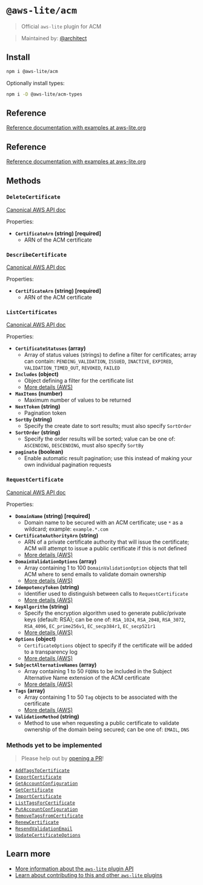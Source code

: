 # `@aws-lite/acm`

> Official `aws-lite` plugin for ACM

> Maintained by: [@architect](https://github.com/architect)


## Install

```sh
npm i @aws-lite/acm
```

Optionally install types:

```sh
npm i -D @aws-lite/acm-types
```


## Reference

[Reference documentation with examples at aws-lite.org](https://aws-lite.org/services/acm)


## Reference

[Reference documentation with examples at aws-lite.org](https://aws-lite.org/services/acm)


## Methods

<!-- ! Do not remove METHOD_DOCS_START / METHOD_DOCS_END ! -->
<!-- METHOD_DOCS_START -->
### `DeleteCertificate`

[Canonical AWS API doc](https://docs.aws.amazon.com/acm/latest/APIReference/API_DeleteCertificate.html)

Properties:
- **`CertificateArn` (string) [required]**
  - ARN of the ACM certificate


### `DescribeCertificate`

[Canonical AWS API doc](https://docs.aws.amazon.com/acm/latest/APIReference/API_DescribeCertificate.html)

Properties:
- **`CertificateArn` (string) [required]**
  - ARN of the ACM certificate


### `ListCertificates`

[Canonical AWS API doc](https://docs.aws.amazon.com/acm/latest/APIReference/API_ListCertificates.html)

Properties:
- **`CertificateStatuses` (array)**
  - Array of status values (strings) to define a filter for certificates; array can contain: `PENDING_VALIDATION`, `ISSUED`, `INACTIVE`, `EXPIRED`, `VALIDATION_TIMED_OUT`, `REVOKED`, `FAILED`
- **`Includes` (object)**
  - Object defining a filter for the certificate list
  - [More details (AWS)](https://docs.aws.amazon.com/acm/latest/APIReference/APIReference/API_ListCertificates.html#ACM-ListCertificates-request-Includes)
- **`MaxItems` (number)**
  - Maximum number of values to be returned
- **`NextToken` (string)**
  - Pagination token
- **`SortBy` (string)**
  - Specify the create date to sort results; must also specify `SortOrder`
- **`SortOrder` (string)**
  - Specify the order results will be sorted; value can be one of: `ASCENDING`, `DESCENDING`, must also specify `SortBy`
- **`paginate` (boolean)**
  - Enable automatic result pagination; use this instead of making your own individual pagination requests


### `RequestCertificate`

[Canonical AWS API doc](https://docs.aws.amazon.com/acm/latest/APIReference/API_RequestCertificate.html)

Properties:
- **`DomainName` (string) [required]**
  - Domain name to be secured with an ACM certificate; use `*` as a wildcard; example: `example.*.com`
- **`CertificateAuthorityArn` (string)**
  - ARN of a private certificate authority that will issue the certificate; ACM will attempt to issue a public certificate if this is not defined
  - [More details (AWS)](https://docs.aws.amazon.com/acm/latest/APIReference/API_RequestCertificate.html#ACM-RequestCertificate-request-CertificateAuthorityArn)
- **`DomainValidationOptions` (array)**
  - Array containing 1 to 100 `DomainValidationOption` objects that tell ACM where to send emails to validate domain ownership
  - [More details (AWS)](https://docs.aws.amazon.com/acm/latest/APIReference/API_RequestCertificate.html#ACM-RequestCertificate-request-DomainValidationOptions)
- **`IdempotencyToken` (string)**
  - Identifier used to distinguish between calls to `RequestCertificate`
  - [More details (AWS)](https://docs.aws.amazon.com/acm/latest/APIReference/API_RequestCertificate.html#ACM-RequestCertificate-request-IdempotencyToken)
- **`KeyAlgorithm` (string)**
  - Specify the encryption algorithm used to generate public/private keys (default: RSA); can be one of: `RSA_1024`, `RSA_2048`, `RSA_3072`, `RSA_4096`, `EC_prime256v1`, `EC_secp384r1`, `EC_secp521r1`
  - [More details (AWS)](https://docs.aws.amazon.com/acm/latest/APIReference/API_RequestCertificate.html#ACM-RequestCertificate-request-KeyAlgorithm)
- **`Options` (object)**
  - `CertificateOptions` object to specify if the certificate will be added to a transparency log
  - [More details (AWS)](https://docs.aws.amazon.com/acm/latest/APIReference/API_RequestCertificate.html#ACM-RequestCertificate-request-Options)
- **`SubjectAlternativeNames` (array)**
  - Array containing 1 to 50 `FQDN`s to be included in the Subject Alternative Name extension of the ACM certificate
  - [More details (AWS)](https://docs.aws.amazon.com/acm/latest/APIReference/API_RequestCertificate.html#ACM-RequestCertificate-request-SubjectAlternativeNames)
- **`Tags` (array)**
  - Array containing 1 to 50 `Tag` objects to be associated with the certificate
  - [More details (AWS)](https://docs.aws.amazon.com/acm/latest/APIReference/API_RequestCertificate.html#ACM-RequestCertificate-request-Tags)
- **`ValidationMethod` (string)**
  - Method to use when requesting a public certificate to validate ownership of the domain being secured; can be one of: `EMAIL`, `DNS`


### Methods yet to be implemented

> Please help out by [opening a PR](https://github.com/architect/aws-lite#authoring-aws-lite-plugins)!

- [`AddTagsToCertificate`](https://docs.aws.amazon.com/acm/latest/APIReference/API_AddTagsToCertificate.html)
- [`ExportCertificate`](https://docs.aws.amazon.com/acm/latest/APIReference/API_ExportCertificate.html)
- [`GetAccountConfiguration`](https://docs.aws.amazon.com/acm/latest/APIReference/API_GetAccountConfiguration.html)
- [`GetCertificate`](https://docs.aws.amazon.com/acm/latest/APIReference/API_GetCertificate.html)
- [`ImportCertificate`](https://docs.aws.amazon.com/acm/latest/APIReference/API_ImportCertificate.html)
- [`ListTagsForCertificate`](https://docs.aws.amazon.com/acm/latest/APIReference/API_ListTagsForCertificate.html)
- [`PutAccountConfiguration`](https://docs.aws.amazon.com/acm/latest/APIReference/API_PutAccountConfiguration.html)
- [`RemoveTagsFromCertificate`](https://docs.aws.amazon.com/acm/latest/APIReference/API_RemoveTagsFromCertificate.html)
- [`RenewCertificate`](https://docs.aws.amazon.com/acm/latest/APIReference/API_RenewCertificate.html)
- [`ResendValidationEmail`](https://docs.aws.amazon.com/acm/latest/APIReference/API_ResendValidationEmail.html)
- [`UpdateCertificateOptions`](https://docs.aws.amazon.com/acm/latest/APIReference/API_UpdateCertificateOptions.html)
<!-- METHOD_DOCS_END -->


## Learn more

- [More information about the `aws-lite` plugin API](https://aws-lite.org/plugin-api)
- [Learn about contributing to this and other `aws-lite` plugins](https://aws-lite.org/contributing)

